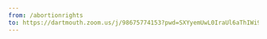 ```yaml
---
from: /abortionrights
to: https://dartmouth.zoom.us/j/98675774153?pwd=SXYyemUwL0IraUl6aThIWi9OblpMUT09
---
```

